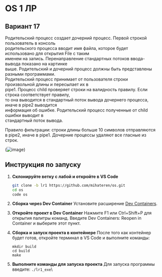 # OS 1 ЛР

## Вариант 17
Родительский процесс создает дочерний процесс. Первой строкой пользователь в консоль \
родительского процесса вводит имя файла, которое будет использовано для открытия File с таким \
именем на запись. Перенаправление стандартных потоков ввода-вывода показано на картинке \
выше. Родительский и дочерний процесс должны быть представлены разными программами. \
Родительский процесс принимает от пользователя строки произвольной длины и пересылает их в \
pipe1. Процесс child проверяет строки на валидность правилу. Если строка соответствует правилу, \
то она выводится в стандартный поток вывода дочернего процесса, иначе в pipe2 выводится \
информация об ошибке. Родительский процесс полученные от child ошибки выводит в \
стандартный поток вывода.

Правило фильтрации: строки длины больше 10 символов отправляются в pipe2, иначе 
в pipe1. Дочерние процессы удаляют все гласные из строк.

(![image](https://github.com/user-attachments/assets/6f5cf0e3-8c41-4f4d-b2e1-0ca21f0491df))

## Инструкция по запуску
1. **Склонируйте ветку с лабой и откройте в VS Code**
    ```bash
   git clone -b lr1 https://github.com/mihateren/os.git
   cd os
   code os
    ```
2. **Сборка через Dev Container**
    Установите расширение [Dev Containers](vscode:extension/ms-vscode-remote.remote-containers).
    
3. **Откройте проект в Dev Container**
    Нажмите F1 или Ctrl+Shift+P для открытия палитры команд.
    Введите Dev Containers: Reopen in Container и выберите этот пункт.

4. **Сборка и запуск проекта в контейнере**
    После того как контейнер будет готов, откройте терминал в VS Code и выполните команды:
    ```
    mkdir build
    cd build
    make
    ```
5. **Выполните команды для запуска проекта**
    Для запуска программы введите:
        ```
        ./lr1_exe
        ```\

